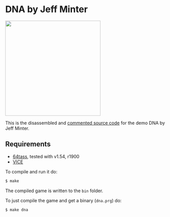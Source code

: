 # DNA by Jeff Minter

<img src="http://www.llamasoftarchive.org/oldsite/llamasoft/screens/c64dna.jpg" width=300>


This is the disassembled and [commented source code] for the demo DNA by Jeff Minter. 

## Requirements

* [64tass][64tass], tested with v1.54, r1900
* [VICE][vice]

[64tass]: http://tass64.sourceforge.net/
[vice]: http://vice-emu.sourceforge.net/
[https://gridrunner.xyz]: https://mwenge.github.io/gridrunner.xyz
[commented source code]:https://github.com/mwenge/gridrunner/blob/master/src/gridrunner.asm
To compile and run it do:

```sh
$ make
```
The compiled game is written to the `bin` folder. 

To just compile the game and get a binary (`dna.prg`) do:

```sh
$ make dna
```
